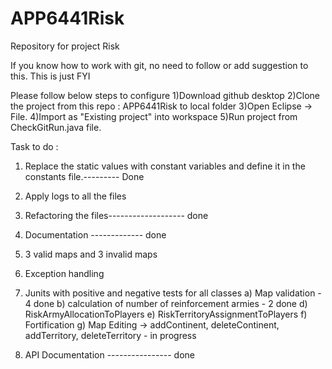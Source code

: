 # APP6441Risk
Repository for project Risk

If you know how to work with git, no need to follow or add suggestion to this. This is just FYI

Please follow below steps to configure
1)Download github desktop
2)Clone the project from this repo : APP6441Risk to local folder
3)Open Eclipse -> File.
4)Import as "Existing project" into workspace
5)Run project from CheckGitRun.java file.

Task to do :
1) Replace the static values with constant variables and define it in the constants file.--------- Done
2) Apply logs to all the files
3) Refactoring the files------------------- done
4) Documentation ------------- done
5) 3 valid maps and 3 invalid maps
6) Exception handling
7) Junits with positive and negative tests for all classes
 a) Map validation - 4 done
 b) calculation of number of reinforcement armies - 2 done
 d) RiskArmyAllocationToPlayers 
 e) RiskTerritoryAssignmentToPlayers 
 f) Fortification
 g) Map Editing -> addContinent, deleteContinent, addTerritory, deleteTerritory - in progress
 
8) API Documentation ---------------- done
